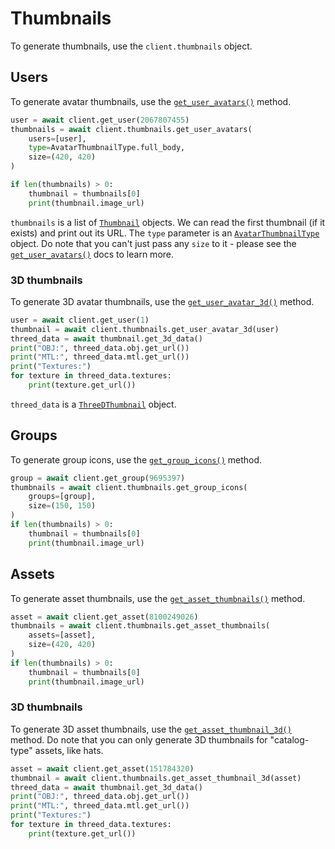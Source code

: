 # Thumbnails
To generate thumbnails, use the `client.thumbnails` object.

## Users
To generate avatar thumbnails, use the 
[`get_user_avatars()`](/reference/roblox/thumbnails/#roblox.thumbnails.ThumbnailProvider.get_user_avatars) method.
```python
user = await client.get_user(2067807455)
thumbnails = await client.thumbnails.get_user_avatars(
    users=[user],
    type=AvatarThumbnailType.full_body,
    size=(420, 420)
)

if len(thumbnails) > 0:
    thumbnail = thumbnails[0]
    print(thumbnail.image_url)
```

`thumbnails` is a list of [`Thumbnail`](/reference/roblox/thumbnails/#roblox.thumbnails.Thumbnail) objects. 
We can read the first thumbnail (if it exists) and print out its URL.
The `type` parameter is an [`AvatarThumbnailType`](/reference/roblox/thumbnails/#roblox.thumbnails.AvatarThumbnailType)
object. Do note that you can't just pass any `size` to it - please see the 
[`get_user_avatars()`](/reference/roblox/thumbnails/#roblox.thumbnails.ThumbnailProvider.get_user_avatars) docs to learn
more.

### 3D thumbnails
To generate 3D avatar thumbnails, use the 
[`get_user_avatar_3d()`](/reference/roblox/thumbnails/#roblox.thumbnails.ThumbnailProvider.get_user_avatar_3d) method.
```python
user = await client.get_user(1)
thumbnail = await client.thumbnails.get_user_avatar_3d(user)
threed_data = await thumbnail.get_3d_data()
print("OBJ:", threed_data.obj.get_url())
print("MTL:", threed_data.mtl.get_url())
print("Textures:")
for texture in threed_data.textures:
    print(texture.get_url())
```
`threed_data` is a [`ThreeDThumbnail`](/reference/roblox/threedthumbnails/#roblox.threedthumbnails.ThreeDThumbnail)
object.

## Groups
To generate group icons, use the 
[`get_group_icons()`](/reference/roblox/thumbnails/#roblox.thumbnails.ThumbnailProvider.get_group_icons) method.
```python
group = await client.get_group(9695397)
thumbnails = await client.thumbnails.get_group_icons(
    groups=[group],
    size=(150, 150)
)
if len(thumbnails) > 0:
    thumbnail = thumbnails[0]
    print(thumbnail.image_url)
```

## Assets
To generate asset thumbnails, use the 
[`get_asset_thumbnails()`](/reference/roblox/thumbnails/#roblox.thumbnails.ThumbnailProvider.get_asset_thumbnails)
method.
```python
asset = await client.get_asset(8100249026)
thumbnails = await client.thumbnails.get_asset_thumbnails(
    assets=[asset],
    size=(420, 420)
)
if len(thumbnails) > 0:
    thumbnail = thumbnails[0]
    print(thumbnail.image_url)
```

### 3D thumbnails
To generate 3D asset thumbnails, use the 
[`get_asset_thumbnail_3d()`](/reference/roblox/thumbnails/#roblox.thumbnails.ThumbnailProvider.get_asset_thumbnail_3d)
method. Do note that you can only generate 3D thumbnails for "catalog-type" assets, like hats.
```python
asset = await client.get_asset(151784320)
thumbnail = await client.thumbnails.get_asset_thumbnail_3d(asset)
threed_data = await thumbnail.get_3d_data()
print("OBJ:", threed_data.obj.get_url())
print("MTL:", threed_data.mtl.get_url())
print("Textures:")
for texture in threed_data.textures:
    print(texture.get_url())
```